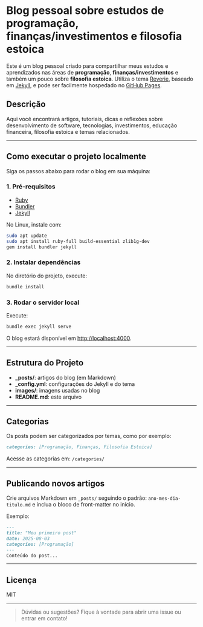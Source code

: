 
# Blog pessoal sobre estudos de programação, finanças/investimentos e filosofia estoica

Este é um blog pessoal criado para compartilhar meus estudos e aprendizados nas áreas de **programação**, **finanças/investimentos** e também um pouco sobre **filosofia estoica**. Utiliza o tema [Reverie](https://github.com/amitmerchant1990/reverie), baseado em [Jekyll](https://jekyllrb.com/), e pode ser facilmente hospedado no [GitHub Pages](https://pages.github.com).

## Descrição

Aqui você encontrará artigos, tutoriais, dicas e reflexões sobre desenvolvimento de software, tecnologias, investimentos, educação financeira, filosofia estoica e temas relacionados.

---

## Como executar o projeto localmente

Siga os passos abaixo para rodar o blog em sua máquina:

### 1. Pré-requisitos

- [Ruby](https://www.ruby-lang.org/pt/)
- [Bundler](https://bundler.io/)
- [Jekyll](https://jekyllrb.com/)

No Linux, instale com:

```bash
sudo apt update
sudo apt install ruby-full build-essential zlib1g-dev
gem install bundler jekyll
```

### 2. Instalar dependências

No diretório do projeto, execute:

```bash
bundle install
```

### 3. Rodar o servidor local

Execute:

```bash
bundle exec jekyll serve
```

O blog estará disponível em [http://localhost:4000](http://localhost:4000).

---

## Estrutura do Projeto

- **_posts/**: artigos do blog (em Markdown)
- **_config.yml**: configurações do Jekyll e do tema
- **images/**: imagens usadas no blog
- **README.md**: este arquivo

---

## Categorias

Os posts podem ser categorizados por temas, como por exemplo:

```md
categories: [Programação, Finanças, Filosofia Estoica]
```

Acesse as categorias em: `/categories/`

---

## Publicando novos artigos

Crie arquivos Markdown em `_posts/` seguindo o padrão: `ano-mes-dia-titulo.md` e inclua o bloco de front-matter no início.

Exemplo:

```md
---
title: "Meu primeiro post"
date: 2025-08-03
categories: [Programação]
---
Conteúdo do post...
```

---

## Licença

MIT

---

> Dúvidas ou sugestões? Fique à vontade para abrir uma issue ou entrar em contato!